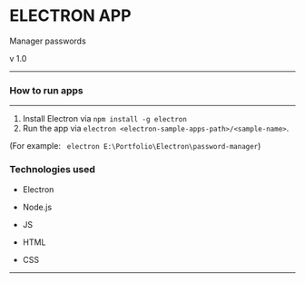 # ELECTRON APP

Manager passwords

v 1.0

---

### How to run apps

---

1. Install Electron via `npm install -g electron`
2. Run the app via `electron <electron-sample-apps-path>/<sample-name>`.

(For example: ` electron E:\Portfolio\Electron\password-manager`)

### Technologies used

* Electron
* Node.js

* JS
* HTML

* CSS

---

